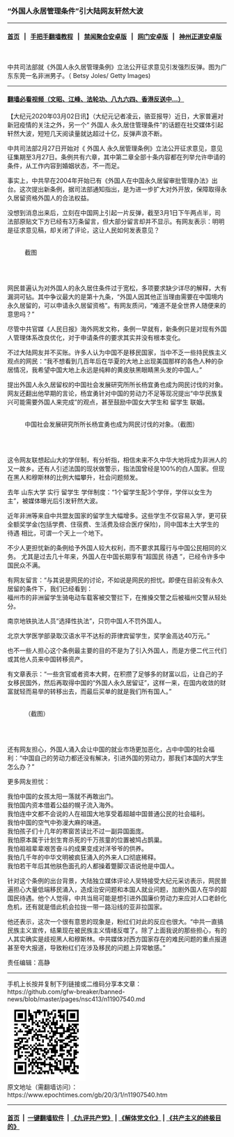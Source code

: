 ### “外国人永居管理条件”引大陆网友轩然大波
------------------------

#### [首页](https://github.com/gfw-breaker/banned-news/blob/master/README.md) &nbsp;&nbsp;|&nbsp;&nbsp; [手把手翻墙教程](https://github.com/gfw-breaker/guides/wiki) &nbsp;&nbsp;|&nbsp;&nbsp; [禁闻聚合安卓版](https://github.com/gfw-breaker/bn-android) &nbsp;&nbsp;|&nbsp;&nbsp; [网门安卓版](https://github.com/oGate2/oGate) &nbsp;&nbsp;|&nbsp;&nbsp; [神州正道安卓版](https://github.com/SzzdOgate/update) 



<div><img alt="" class="aligncenter wp-post-image" src="https://i.epochtimes.com/assets/uploads/2020/03/GettyImages-1132031287-600x400.jpg"/>
<div class="red16 caption">
 <p>
  中共司法部就《外国人永久居管理条例》立法公开征求意见引发强烈反弹。图为广东东莞一名非洲男子。（ Betsy Joles/ Getty Images)
 </p>
</div>
</div><hr/>

#### [翻墙必看视频（文昭、江峰、法轮功、八九六四、香港反送中...）](https://github.com/gfw-breaker/banned-news/blob/master/pages/link3.md)

<div><p>
 【大纪元2020年03月02日讯】（大纪元记者凌云，骆亚报导）近日，大家普遍对新冠疫情的关注之外，另一个“
 <ok href="https://www.epochtimes.com/gb/tag/%E5%A4%96%E5%9B%BD%E4%BA%BA.html">
  外国人
 </ok>
 永久居住管理条件”的话题在社交媒体引起轩然大波，短短几天阅读量就达超过十亿，反弹声浪不断。
</p>
<p>
 中共司法部2月27日开始对《
 <ok href="https://www.epochtimes.com/gb/tag/%E5%A4%96%E5%9B%BD%E4%BA%BA.html">
  外国人
 </ok>
 永久居管理条例》立法公开征求意见，意见征集期至3月27日。条例共有六章，其中第二章全部十条内容都在列举允许申请的条件，从工作内容到婚姻状态，不一而足。
</p>
<p>
 事实上，中共早在2004年开始已有《外国人在中国永久居留审批管理办法》出台。这次提出新条例，据司法部通知指出，是为进一步扩大对外开放，保障取得永久居留资格外国人的合法权益。
</p>
<p>
 没想到消息出来后，立刻在中国网上引起一片反弹，截至3月1日下午两点半，司法部原贴文下方已经有3万条留言，但大部分留言却并不显示。有网友表示：明明是征求意见稿，却关闭了评论，这让人民如何发表意见？
</p>
<figure class="wp-caption aligncenter" id="attachment_11907571" style="width: 402px">
 <ok href="http://i.epochtimes.com/assets/uploads/2020/03/15f843bdeb1ed6f4_ttl7day9mH_8f51f6a236eaddd90da0c6792689f03.jpg">
  <img alt="" class="wp-image-11907571" src="http://i.epochtimes.com/assets/uploads/2020/03/15f843bdeb1ed6f4_ttl7day9mH_8f51f6a236eaddd90da0c6792689f03-600x1067.jpg"/>
 </ok>
 <br/><figcaption class="wp-caption-text">
  截图
 </figcaption><br/>
</figure><br/>
<p>
 网民普遍认为对外国人的永久居住条件过于宽松，多项要求缺少详尽的解释，大有漏洞可钻。其中争议最大的是第十九条，“外国人因其他正当理由需要在中国境内永久居留的，可以申请永久居留资格”。有网友质问，“难道不是全世界人随便来的意思吗？”
</p>
<p>
 尽管中共官媒《人民日报》海外网发文称，条例一早就有，新条例只是对现有外国人管理体系改良优化，对于申请条件的要求其实并没有根本变化。
</p>
<p>
 不过大陆网友并不买账。许多人认为中国不是移民国家，当中不乏一些持民族主义观点的网民：“我不想看到几百年后在华夏的大地上出现美国那样的各色人种的杂居情况，我希望中国大地上永远是纯粹的黄皮肤黑眼睛黑头发的中国人。”
</p>
<p>
 提出外国人永久居留权的中国社会发展研究所所长杨宜勇也成为网民讨伐的对象。网友还翻出他早期的言论，杨宜勇针对中国的劳动力不足等现况提出“中华民族复兴可能需要外国人来完成”的观点，甚至鼓励中国女大学生和
 <ok href="https://www.epochtimes.com/gb/tag/%E7%95%99%E5%AD%A6%E7%94%9F.html">
  留学生
 </ok>
 联姻。
</p>
<figure class="wp-caption aligncenter" id="attachment_11907569" style="width: 404px">
 <ok href="http://i.epochtimes.com/assets/uploads/2020/03/15f843bdeb1c0c1c_ttl7day3rE_7f04074574080d4629b50c23ce7890c-1.jpg">
  <img alt="" class="wp-image-11907569" src="http://i.epochtimes.com/assets/uploads/2020/03/15f843bdeb1c0c1c_ttl7day3rE_7f04074574080d4629b50c23ce7890c-1-600x1569.jpg"/>
 </ok>
 <br/><figcaption class="wp-caption-text">
  中国社会发展研究所所长杨宜勇也成为网民讨伐的对象。（截图）
 </figcaption><br/>
</figure><br/>
<p>
 这令网友联想起山大的学伴制，有分析指，相信未来不久中华大地将成为非洲人的又一故乡。还有人引述法国的现状做警示，指法国曾经是100%的白人国家。但现在黑人和穆斯林的比例大幅攀升，社会问题频发。
</p>
<p>
 去年
 <ok href="https://www.epochtimes.com/gb/tag/%E5%B1%B1%E4%B8%9C%E5%A4%A7%E5%AD%A6.html">
  山东大学
 </ok>
 实行
 <ok href="https://www.epochtimes.com/gb/tag/%E7%95%99%E5%AD%A6%E7%94%9F.html">
  留学生
 </ok>
 学伴制度：“1个留学生配3个学伴，学伴以女生为主”，被媒体曝光后引发轩然大波。
</p>
<p>
 近年非洲等来自中共盟友国家的留学生大幅增多。这些学生不仅容易入学，更可获全额奖学金(包括学费、住宿费、生活费及综合医疗保险)，同中国本土大学生的
 <ok href="https://www.epochtimes.com/gb/tag/%E5%BE%85%E9%81%87.html">
  待遇
 </ok>
 相比，可谓一个天上一个地下。
</p>
<p>
 不少人更担忧新的条例给予外国人较大权利，而不要求其履行与中国公民相同的义务。 尤其是过去几十年来，外国人在中国长期享有“超国民
 <ok href="https://www.epochtimes.com/gb/tag/%E5%BE%85%E9%81%87.html">
  待遇
 </ok>
 ”，已经令许多中国民众不满。
</p>
<p>
</p>
<p>
 有网友留言：“与其说是网民的讨论，不如说是网民的担忧。即便在目前没有永久居留的条件下，我们已经看到：
 <br/>
 福州市的非洲留学生骑电动车载客被交警拦下，在推搡交警之后被福州交警从轻处分。
</p>
<p>
 南京地铁执法人员“选择性执法”，只罚中国人不罚外国人。
</p>
<p>
 北京大学医学部录取汉语水平不达标的菲律宾留学生，奖学金高达40万元。”
</p>
<p>
 也不一些人担心这个条例最主要的目的不是为了引入外国人，而是方便二代三代们或其他人员来中国转移资产。
</p>
<p>
 有文章表示：“一些贪官或者资本大鳄，在积攒了足够多的财富以后，让自己的子女移民国外，然后再取得中国的“外国人永久居留证”，这样一来，在国内收敛的财富就轻而易举的转移出去，而最后买单的就是我们所有国人。”
</p>
<figure class="wp-caption aligncenter" id="attachment_11907567" style="width: 395px">
 <ok href="http://i.epochtimes.com/assets/uploads/2020/03/e26dda12f80ee9442d044b769d7adeda.jpg">
  <img alt="" class="wp-image-11907567" src="http://i.epochtimes.com/assets/uploads/2020/03/e26dda12f80ee9442d044b769d7adeda.jpg"/>
 </ok>
 <br/><figcaption class="wp-caption-text">
  （截图）
 </figcaption><br/>
</figure><br/>
<p>
 还有网友担心，外国人涌入会让中国的就业市场更加恶化，占中中国的社会福利：“中国自己的劳动力都还没有解决，引进外国的劳动力，那我们本国的大学生怎么办？”
</p>
<p>
 更多网友担忧：
</p>
<p>
 我怕中国的女孩太阳一落就不再敢出门。
 <br/>
 我怕国内资本借着公益的幌子流入海外。
 <br/>
 我怕连中文都不会说的人在祖国大地享受着超越中国普通公民的社会福利。
 <br/>
 我怕中国的空气中弥漫大麻的味道。
 <br/>
 我怕孩子们十几年的寒窗苦读比不过一副异国面庞。
 <br/>
 我怕原本属于计划生育杀死的千万孩童的位置被鸠占鹊巢。
 <br/>
 我怕祖祖辈辈艰苦奋斗的成果变成对洋爷爷的供养。
 <br/>
 我怕几千年的中华文明被疯狂涌入的外来人口彻底稀释。
 <br/>
 我怕若干年后其他肤色面孔的人都操着蹩脚汉语说他是中国人。
</p>
<p>
 针对这个条例的出台背景，大陆独立媒体评论人吴特接受大纪元采访表示，网民普遍担心大量低端移民涌入，造成治安问题和本国人就业问题，加剧外国人在华的超国民待遇。他个人觉得，中共当局可能是想引进外国廉价劳动力来应对人口老龄化危机，还有就是借此机会拉拢一带一路沿线的亚非拉国家。
</p>
<p>
 他还表示，这次一个很有意思的现象是，粉红们对此的反应也很大。“中共一直搞民族主义宣传，结果现在被民族主义情绪反噬了。除了上面我说的那些担心，有的人其实确实是歧视黑人和穆斯林。中共媒体对西方国家存在的难民问题的重点报道甚至夸大报道，导致粉红们在涉及移民的问题上异常敏感。”
</p>
<p>
 责任编辑：高静
</p>
</div>
<hr/>
手机上长按并复制下列链接或二维码分享本文章：<br/>
https://github.com/gfw-breaker/banned-news/blob/master/pages/nsc413/n11907540.md <br/>
<a href='https://github.com/gfw-breaker/banned-news/blob/master/pages/nsc413/n11907540.md'><img src='https://github.com/gfw-breaker/banned-news/blob/master/pages/nsc413/n11907540.md.png'/></a> <br/>
原文地址（需翻墙访问）：https://www.epochtimes.com/gb/20/3/1/n11907540.htm


------------------------
#### [首页](https://github.com/gfw-breaker/banned-news/blob/master/README.md) &nbsp;|&nbsp; [一键翻墙软件](https://github.com/gfw-breaker/nogfw/blob/master/README.md) &nbsp;| [《九评共产党》](https://github.com/gfw-breaker/9ping.md/blob/master/README.md#九评之一评共产党是什么) | [《解体党文化》](https://github.com/gfw-breaker/jtdwh.md/blob/master/README.md) | [《共产主义的终极目的》](https://github.com/gfw-breaker/gczydzjmd.md/blob/master/README.md)


<img src='http://gfw-breaker.win/banned-news/pages/nsc413/n11907540.md' width='0px' height='0px'/>